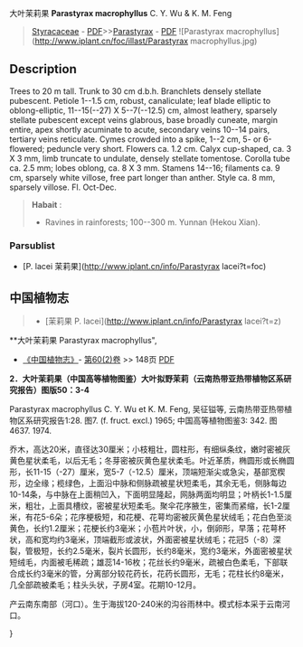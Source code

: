 大叶茉莉果 **Parastyrax macrophyllus** C. Y. Wu & K. M. Feng

> [Styracaceae](http://www.iplant.cn/info/Styracaceae?t=foc) - [PDF](http://www.iplant.cn/foc/pdf/Styracaceae.pdf)>>[Parastyrax](http://www.iplant.cn/info/Parastyrax?t=foc) - [PDF](http://www.iplant.cn/foc/pdf/Parastyrax.pdf)
![Parastyrax macrophyllus](http://www.iplant.cn/foc/illast/Parastyrax macrophyllus.jpg)

## Description

Trees to 20 m tall. Trunk to 30 cm d.b.h. Branchlets densely stellate pubescent. Petiole 1--1.5 cm, robust, canaliculate; leaf blade elliptic to oblong-elliptic, 11--15(--27) X 5--7(--12.5) cm, almost leathery, sparsely stellate pubescent except veins glabrous, base broadly cuneate, margin entire, apex shortly acuminate to acute, secondary veins 10--14 pairs, tertiary veins reticulate. Cymes crowded into a spike, 1--2 cm, 5- or 6-flowered; peduncle very short. Flowers ca. 1.2 cm. Calyx cup-shaped, ca. 3 X 3 mm, limb truncate to undulate, densely stellate tomentose. Corolla tube ca. 2.5 mm; lobes oblong, ca. 8 X 3 mm. Stamens 14--16; filaments ca. 9 cm, sparsely white villose, free part longer than anther. Style ca. 8 mm, sparsely villose. Fl. Oct-Dec.

> **Habait** : 
>* Ravines in rainforests; 100--300 m. Yunnan (Hekou Xian).

### Parsublist

* [P.  lacei  茉莉果](http://www.iplant.cn/info/Parastyrax lacei?t=foc)

## 中国植物志

> * [茉莉果  P.  lacei](http://www.iplant.cn/info/Parastyrax lacei?t=z)

**大叶茉莉果 Parastyrax macrophyllus",

* [《中国植物志》](http://www.iplant.cn/frps)- [第60(2)卷](http://www.iplant.cn/frps/vol/60(2)) >> 148页 [PDF](http://www.iplant.cn/frps/pdf/60(2)/148a.PDF)

**2．大叶茉莉果（中国高等植物图鉴）大叶拟野茉莉（云南热带亚热带植物区系研究报告）图版50：3-4**

Parastyrax macrophyllus C. Y. Wu et K. M. Feng, 吴征镒等, 云南热带亚热带植物区系研究报告1:28. 图7. (f. fruct. excl.) 1965; 中国高等植物图鉴3: 342. 图4637. 1974.

乔木，高达20米，直径达30厘米；小枝粗壮，圆柱形，有细纵条纹，嫩时密被灰黄色星状柔毛，以后无毛；冬芽密被灰黄色星状柔毛。叶近革质，椭圆形或长椭圆形，长11-15（-27）厘米，宽5-7（-12.5）厘米，顶端短渐尖或急尖，基部宽楔形，边全缘；榄绿色，上面沿中脉和侧脉疏被星状短柔毛，其余无毛，侧脉每边10-14条，与中脉在上面稍凹入，下面明显隆起，网脉两面均明显；叶柄长1-1.5厘米，粗壮，上面具槽纹，密被星状短柔毛。聚伞花序腋生，密集而紧缩，长1-2厘米，有花5-6朵；花序梗极短，和花梗、花萼均密被灰黄色星状绒毛；花白色至淡黄色，长约1.2厘米；花梗长约3毫米；小苞片叶状，小，倒卵形，早落；花萼杯状，高和宽均约3毫米，顶端截形或波状，外面密被星状绒毛；花冠5（-8）深裂，管极短，长约2.5毫米，裂片长圆形，长约8毫米，宽约3毫米，外面密被星状短绒毛，内面被毛稀疏；雄蕊14-16枚；花丝长约9毫米，疏被白色柔毛，下部联合成长约3毫米的管，分离部分较花药长，花药长圆形，无毛；花柱长约8毫米，几全部疏被柔毛；柱头头状，子房4室。花期10-12月。

产云南东南部（河口）。生于海拔120-240米的沟谷雨林中。模式标本采于云南河口。

}